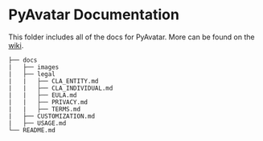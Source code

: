 # PyAvatar Documentation

This folder includes all of the docs for PyAvatar. More can be found on the [wiki](https://github.com/Dog-Face-Development/PyAvatar).

```text
├── docs
|   ├── images
|   ├── legal
|   |   ├── CLA_ENTITY.md
|   |   ├── CLA_INDIVIDUAL.md
|   |   ├── EULA.md
|   |   ├── PRIVACY.md
|   |   ├── TERMS.md
|   ├── CUSTOMIZATION.md
|   ├── USAGE.md
└── README.md
```

